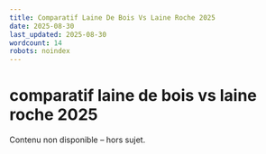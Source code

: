 ```yaml
---
title: Comparatif Laine De Bois Vs Laine Roche 2025
date: 2025-08-30
last_updated: 2025-08-30
wordcount: 14
robots: noindex
---
```


# comparatif laine de bois vs laine roche 2025

Contenu non disponible – hors sujet.